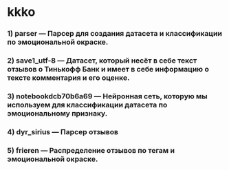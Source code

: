 # kkko
### 1) parser — Парсер для создания датасета и классификации по эмоциональной окраске.
### 2) save1_utf-8 — Датасет, который несёт в себе текст отзывов о Тинькофф Банк и имеет в себе информацию о тексте комментария и его оценке.
### 3) notebookdcb70b6a69 — Нейронная сеть, которую мы используем для классификации датасета по эмоциональному признаку.
### 4) dyr_sirius — Парсер отзывов
### 5) frieren — Распределение отзывов по тегам и эмоциональной окраске.

